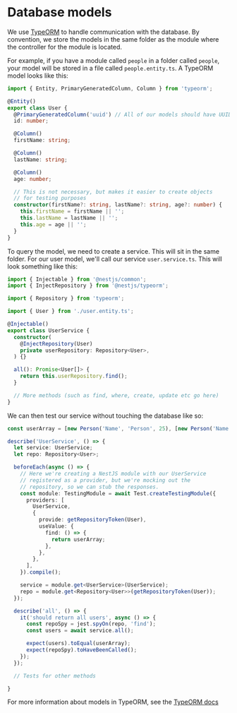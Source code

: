 # Database models

We use [TypeORM](https://github.com/typeorm/typeorm) to handle
communication with the database. By convention, we store the
models in the same folder as the module where the controller for
the module is located.

For example, if you have a module called `people` in a folder
called `people`, your model will be stored in a file called
`people.entity.ts`. A TypeORM model looks like this:

```typescript
import { Entity, PrimaryGeneratedColumn, Column } from 'typeorm';

@Entity()
export class User {
  @PrimaryGeneratedColumn('uuid') // All of our models should have UUIDs as their primary keys
  id: number;

  @Column()
  firstName: string;

  @Column()
  lastName: string;

  @Column()
  age: number;

  // This is not necessary, but makes it easier to create objects
  // for testing purposes
  constructor(firstName?: string, lastName?: string, age?: number) {
    this.firstName = firstName || '';
    this.lastName = lastName || '';
    this.age = age || '';
  }
}
```

To query the model, we need to create a service. This will sit in the
same folder. For our user model, we'll call our service
`user.service.ts`. This will look something like this:

```typescript
import { Injectable } from '@nestjs/common';
import { InjectRepository } from '@nestjs/typeorm';

import { Repository } from 'typeorm';

import { User } from './user.entity.ts';

@Injectable()
export class UserService {
  constructor(
    @InjectRepository(User)
    private userRepository: Repository<User>,
  ) {}

  all(): Promise<User[]> {
    return this.userRepository.find();
  }

  // More methods (such as find, where, create, update etc go here)
}
```

We can then test our service without touching the database like so:

```typescript
const userArray = [new Person('Name', 'Person', 25), [new Person('Name', 'Person', 25)];

describe('UserService', () => {
  let service: UserService;
  let repo: Repository<User>;

  beforeEach(async () => {
    // Here we're creating a NestJS module with our UserService
    // registered as a provider, but we're mocking out the
    // repository, so we can stub the responses.
    const module: TestingModule = await Test.createTestingModule({
      providers: [
        UserService,
        {
          provide: getRepositoryToken(User),
          useValue: {
            find: () => {
              return userArray;
            },
          },
        },
      ],
    }).compile();

    service = module.get<UserService>(UserService);
    repo = module.get<Repository<User>>(getRepositoryToken(User));
  });

  describe('all', () => {
    it('should return all users', async () => {
      const repoSpy = jest.spyOn(repo, 'find');
      const users = await service.all();

      expect(users).toEqual(userArray);
      expect(repoSpy).toHaveBeenCalled();
    });
  });

  // Tests for other methods

}
```

For more information about models in TypeORM,
see the [TypeORM docs](https://github.com/typeorm/typeorm#readme)
